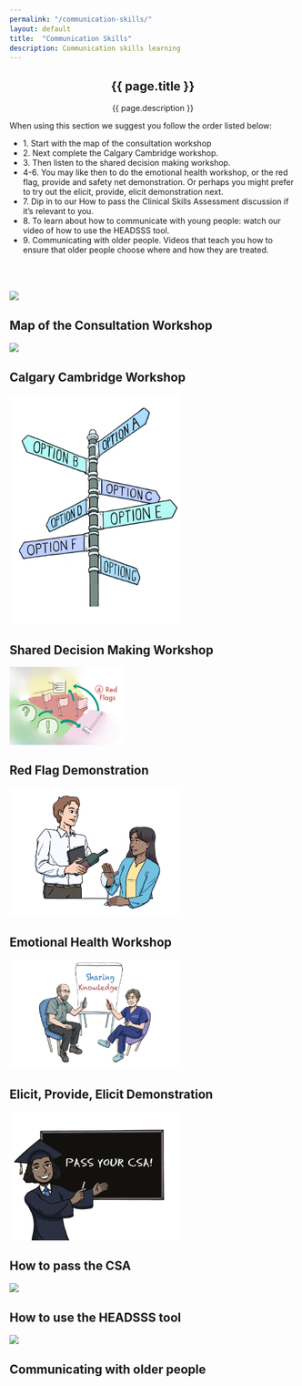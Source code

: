 ```yaml
---
permalink: "/communication-skills/"
layout: default
title:  "Communication Skills"
description: Communication skills learning
---
```


<section id="action" class="responsive">
        <div class="vertical-center">
             <div class="container">
                <div class="row">
                    <div class="action take-tour">
                            <center><h1 class="title">{{ page.title }}</h1>
                            <p>{{ page.description }}</p></center>
                    </div>
                </div>
            </div>
        </div>
   </section>

<section id="communication">
        <div class="container">
            <div class="row">
             
        
<p> When using this section we suggest you follow the order listed below:  
<ul>
    <li>1. Start with the map of the consultation workshop</li>
    <li>2. Next complete the Calgary Cambridge workshop.</li>
    <li>3. Then listen to the shared decision making workshop.</li>
    <li>4-6. You may like then to do the emotional health workshop, or the red flag, provide and safety net demonstration. Or perhaps you might prefer to try out the elicit, provide, elicit demonstration next.</li>
    <li>7. Dip in to our How to pass the Clinical Skills Assessment discussion if it’s relevant to you.</li>
    <li>8. To learn about how to communicate with young people: watch our video of how to use the HEADSSS tool.</li>
    <li>9. Communicating with older people. Videos that teach you how to ensure that older people choose where and how they are treated.</li>
</ul>
 </p>
        </div>
</div>
</section>

<section id="communication-skills">
        <div class="container" style="padding-top: 50px; padding-bottom: 50px">
            <div class="row h-50">
                <div class="col-md-4 text-center align-middle">
                    <a href="{{ '/map-of-the-consultation' }}">
                    <img src="/img/map_consultation2.jpg" width="30%"></a>
                    <h2>Map of the Consultation Workshop</h2>
                </div>
                <div class="col-md-4 text-center align-self-center">
                    <a href="{{ '/calgary-cambridge-model' }}">
                    <img src="/img/Calgary.jpg" width="60%"></a>
                    <h2>Calgary Cambridge Workshop</h2>
                </div>         
                <div class="col-md-4 text-center align-self-center">
                     <a href="{{ '/shared' }}">
                     <img src="/img/Options colour 1.png" width="60%"></a>
                     <h2>Shared Decision Making Workshop</h2>
                </div>
            </div>
             <div class="row h-50">
                <div class="col-md-4 text-center align-middle">
                    <a href="{{ '/red-flags' }}">
                    <img src="/img/Red flags.png" width="40%"></a>
                    <h2>Red Flag Demonstration</h2>
                </div>
                <div class="col-md-4 text-center align-middle">
                    <a href="{{ '/emotional' }}">
                    <img src="/img/Drinking less colour 2.png" width="60%"></a>
                    <h2>Emotional Health Workshop</h2>
                </div> 
                <div class="col-md-4 text-center align-middle">
                    <a href="{{ '/elicit' }}">
                    <img src="/img/people.jpg" width="60%"></a>
                    <h2>Elicit, Provide, Elicit Demonstration</h2>
                </div>
            </div>
             <div class="row">
                <div class="col-md-4 text-center align-middle">
                    <a href="{{ '/CSA' }}">
                    <img src="/img/headmaster.jpg" width="60%"></a>
                    <h2>How to pass the CSA</h2>
                </div>
                <div class="col-md-4 text-center align-middle">
                    <a href="https://vimeo.com/410209797/91f54b9708" target="_blank">
                    <img src="/img/youngpeople.png" width="60%"></a> 
                    <h2>How to use the HEADSSS tool</h2>
                </div>
                <div class="col-md-4 text-center align-middle">
                    <a href="{{ '/older' }}">
                    <img src="/img/Dr_Jane_Hallpin_3.png" width="60%"></a>
                    <h2>Communicating with older people</h2>
                </div>
            </div>
        </div>
